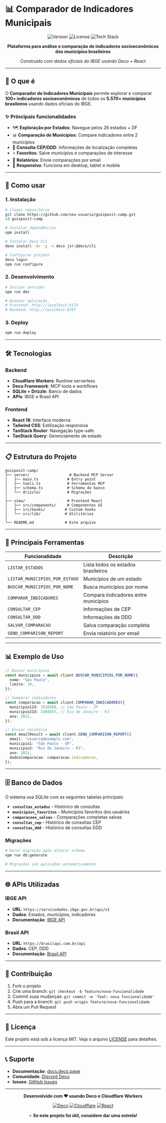 # 📊 Comparador de Indicadores Municipais

<div align="center">

![Version](https://img.shields.io/badge/version-1.0.0-blue.svg)
![License](https://img.shields.io/badge/license-MIT-green.svg)
![Tech Stack](https://img.shields.io/badge/stack-React%20%2B%20Cloudflare%20Workers-orange.svg)

**Plataforma para análise e comparação de indicadores socioeconômicos dos municípios brasileiros**

_Construído com dados oficiais do IBGE usando Deco + React_

</div>

---

## 🎯 **O que é**

O **Comparador de Indicadores Municipais** permite explorar e comparar **100+ indicadores socioeconômicos** de todos os **5.570+ municípios brasileiros** usando dados oficiais do IBGE.

### ✨ **Principais funcionalidades**

- 🗺️ **Exploração por Estados**: Navegue pelos 26 estados + DF
- 📊 **Comparação de Municípios**: Compare indicadores entre 2 municípios
- 📍 **Consulta CEP/DDD**: Informações de localização completas
- ⭐ **Favoritos**: Salve municípios e comparações de interesse
- 📧 **Relatórios**: Envie comparações por email
- 📱 **Responsivo**: Funciona em desktop, tablet e mobile

---

## 🚀 **Como usar**

### **1. Instalação**

```bash
# Clonar repositório
git clone https://github.com/seu-usuario/guisposit-camp.git
cd guisposit-camp

# Instalar dependências
npm install

# Instalar Deco CLI
deno install -Ar -g -n deco jsr:@deco/cli

# Configurar projeto
deco login
npm run configure
```

### **2. Desenvolvimento**

```bash
# Iniciar servidor
npm run dev

# Acessar aplicação
# Frontend: http://localhost:5173
# Backend: http://localhost:8787
```

### **3. Deploy**

```bash
npm run deploy
```

---

## 🛠️ **Tecnologias**

### **Backend**

- **Cloudflare Workers**: Runtime serverless
- **Deco Framework**: MCP tools e workflows
- **SQLite + Drizzle**: Banco de dados
- **APIs**: IBGE e Brasil API

### **Frontend**

- **React 18**: Interface moderna
- **Tailwind CSS**: Estilização responsiva
- **TanStack Router**: Navegação type-safe
- **TanStack Query**: Gerenciamento de estado

---

## 📋 **Estrutura do Projeto**

```
guisposit-camp/
├── server/                  # Backend MCP Server
│   ├── main.ts             # Entry point
│   ├── tools.ts            # Ferramentas MCP
│   ├── schema.ts           # Schema do banco
│   └── drizzle/            # Migrações
│
├── view/                   # Frontend React
│   ├── src/components/     # Componentes UI
│   ├── src/hooks/         # Custom hooks
│   └── src/lib/           # Utilitários
│
└── README.md              # Este arquivo
```

---

## 🔧 **Principais Ferramentas**

| Funcionalidade                 | Descrição                            |
| ------------------------------ | ------------------------------------ |
| `LISTAR_ESTADOS`               | Lista todos os estados brasileiros   |
| `LISTAR_MUNICIPIOS_POR_ESTADO` | Municípios de um estado              |
| `BUSCAR_MUNICIPIOS_POR_NOME`   | Busca municípios por nome            |
| `COMPARAR_INDICADORES`         | Compara indicadores entre municípios |
| `CONSULTAR_CEP`                | Informações de CEP                   |
| `CONSULTAR_DDD`                | Informações de DDD                   |
| `SALVAR_COMPARACAO`            | Salva comparação completa            |
| `SEND_COMPARISON_REPORT`       | Envia relatório por email            |

---

## 📊 **Exemplo de Uso**

```typescript
// Buscar municípios
const municipios = await client.BUSCAR_MUNICIPIOS_POR_NOME({
  nome: "São Paulo",
  limite: 10,
});

// Comparar indicadores
const comparacao = await client.COMPARAR_INDICADORES({
  municipio1Id: 3550308, // São Paulo - SP
  municipio2Id: 3304557, // Rio de Janeiro - RJ
  ano: 2022,
});

// Enviar relatório
const emailResult = await client.SEND_COMPARISON_REPORT({
  email: "usuario@exemplo.com",
  municipio1: "São Paulo - SP",
  municipio2: "Rio de Janeiro - RJ",
  ano: 2022,
  dadosComparacao: comparacao.indicadores,
});
```

---

## 🗄️ **Banco de Dados**

O sistema usa SQLite com as seguintes tabelas principais:

- **`consultas_estados`** - Histórico de consultas
- **`municipios_favoritos`** - Municípios favoritos dos usuários
- **`comparacoes_salvas`** - Comparações completas salvas
- **`consultas_cep`** - Histórico de consultas CEP
- **`consultas_ddd`** - Histórico de consultas DDD

### Migrações

```bash
# Gerar migração após alterar schema
npm run db:generate

# Migrações são aplicadas automaticamente
```

---

## 🌐 **APIs Utilizadas**

### **IBGE API**

- **URL**: `https://servicodados.ibge.gov.br/api/v1`
- **Dados**: Estados, municípios, indicadores
- **Documentação**: [IBGE API](https://servicodados.ibge.gov.br/docs)

### **Brasil API**

- **URL**: `https://brasilapi.com.br/api`
- **Dados**: CEP, DDD
- **Documentação**: [Brasil API](https://brasilapi.com.br/docs)

---

## 🤝 **Contribuição**

1. Fork o projeto
2. Crie uma branch: `git checkout -b feature/nova-funcionalidade`
3. Commit suas mudanças: `git commit -m 'feat: nova funcionalidade'`
4. Push para a branch: `git push origin feature/nova-funcionalidade`
5. Abra um Pull Request

---

## 📜 **Licença**

Este projeto está sob a licença MIT. Veja o arquivo [LICENSE](LICENSE) para detalhes.

---

## 📞 **Suporte**

- **Documentação**: [docs.deco.page](https://docs.deco.page)
- **Comunidade**: [Discord Deco](https://discord.gg/deco)
- **Issues**: [GitHub Issues](https://github.com/seu-usuario/guisposit-camp/issues)

---

<div align="center">

**Desenvolvido com ❤️ usando Deco e Cloudflare Workers**

[![Deco](https://img.shields.io/badge/Deco-Platform-blue?style=for-the-badge)](https://deco.chat)
[![Cloudflare](https://img.shields.io/badge/Cloudflare-Workers-orange?style=for-the-badge)](https://workers.cloudflare.com)
[![React](https://img.shields.io/badge/React-18-61dafb?style=for-the-badge)](https://reactjs.org)

⭐ **Se este projeto foi útil, considere dar uma estrela!**

</div>
